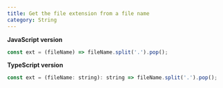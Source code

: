 ```yaml
---
title: Get the file extension from a file name
category: String
---
```


**JavaScript version**

```js
const ext = (fileName) => fileName.split('.').pop();
```

**TypeScript version**

```js
const ext = (fileName: string): string => fileName.split('.').pop();
```
